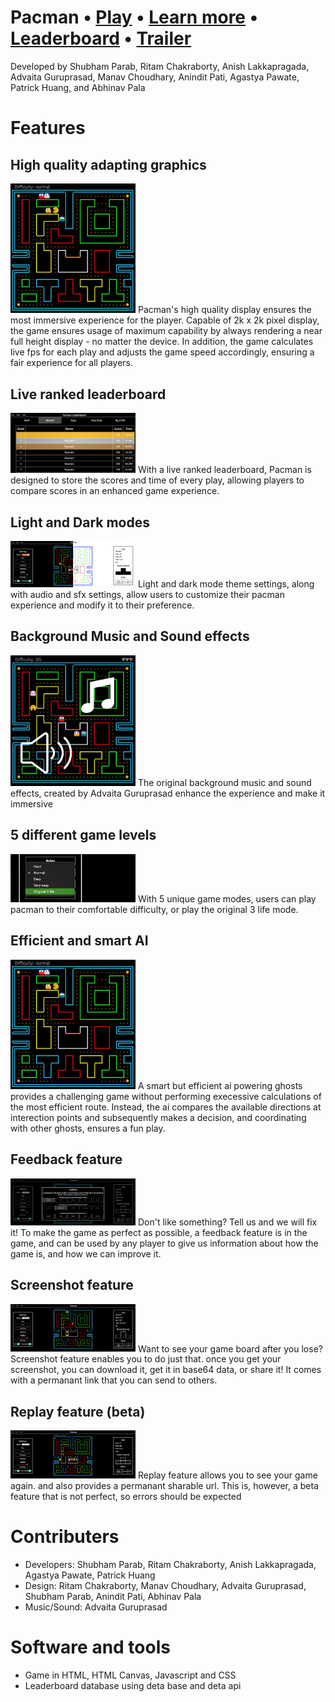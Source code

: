 # Pacman • [Play](https://skparab1.github.io/pacman) • [Learn more](https://skparab1.github.io/pacman/about) • [Leaderboard](https://skparab1.github.io/pacman/leaderboard/leaderboard.html) • [Trailer]()
Developed by Shubham Parab, Ritam Chakraborty, Anish Lakkapragada, Advaita Guruprasad, Manav Choudhary, Anindit Pati, Agastya Pawate, Patrick Huang, and Abhinav Pala

# Features
## High quality adapting graphics
<img width="200" alt="graphics" src="about/hires.png"> 
Pacman's high quality display ensures the most immersive experience for the player. Capable of 2k x 2k pixel display, the game ensures usage of maximum capability by always rendering a near full height display - no matter the device. In addition, the game calculates live fps for each play and adjusts the game speed accordingly, ensuring a fair experience for all players.

## Live ranked leaderboard
<img width="200" alt="leaderboard" src="about/lb.png"> 
With a live ranked leaderboard, Pacman is designed to store the scores and time of every play, allowing players to compare scores in an enhanced game experience.

## Light and Dark modes
<img width="200" alt="lightdarkmodes" src="about/lightdark.png"> 
Light and dark mode theme settings, along with audio and sfx settings, allow users to customize their pacman experience and modify it to their preference.

## Background Music and Sound effects
<img width="200" alt="lightdarkmodes" src="about/sfx.png"> 
The original background music and sound effects, created by Advaita Guruprasad enhance the experience and make it immersive

## 5 different game levels
<img width="200" alt="lightdarkmodes" src="about/levels.png"> 
With 5 unique game modes, users can play pacman to their comfortable difficulty, or play the original 3 life mode.

## Efficient and smart AI
<img width="200" alt="lightdarkmodes" src="about/hires.png">
A smart but efficient ai powering ghosts provides a challenging game without performing execessive calculations of the most efficient route. Instead, the ai compares the available directions at interection points and subsequently makes a decision, and coordinating with other ghosts, ensures a fun play.

## Feedback feature
<img width="200" alt="lightdarkmodes" src="about/fb.png">
Don't like something? Tell us and we will fix it! To make the game as perfect as possible, a feedback feature is in the game, and can be used by any player to give us information about how the game is, and how we can improve it.

## Screenshot feature
<img width="200" alt="lightdarkmodes" src="about/screenshot.gif">
Want to see your game board after you lose? Screenshot feature enables you to do just that. once you get your screenshot, you can download it, get it in base64 data, or share it! It comes with a permanant link that you can send to others.

## Replay feature (beta)
<img width="200" alt="lightdarkmodes" src="about/replay.gif">
Replay feature allows you to see your game again. and also provides a permanant sharable url. This is, however, a beta feature that is not perfect, so errors should be expected

# Contributers
- Developers: Shubham Parab, Ritam Chakraborty, Anish Lakkapragada, Agastya Pawate, Patrick Huang
- Design: Ritam Chakraborty, Manav Choudhary, Advaita Guruprasad, Shubham Parab, Anindit Pati, Abhinav Pala
- Music/Sound: Advaita Guruprasad

# Software and tools
- Game in HTML, HTML Canvas, Javascript and CSS
- Leaderboard database using deta base and deta api
